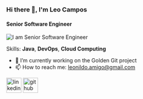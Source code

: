 ### Hi there 👋, I'm Leo Campos
#### Senior Software Engineer
![I am Senior Software Engineer](https://github.com/leosrdev/leosrdev/assets/160193443/ecacdc43-577d-4cd1-9985-37fd9a4fb897)


Skills: **Java**, **DevOps**, **Cloud Computing**

- 🔭 I’m currently working on the Golden Git project
- 📫 How to reach me: leonildo.amigo@gmail.com 

[<img src='https://cdn.jsdelivr.net/npm/simple-icons@3.0.1/icons/linkedin.svg' alt='linkedin' height='40'>](https://www.linkedin.com/in/leocamposdev//) [<img src='https://cdn.jsdelivr.net/npm/simple-icons@3.0.1/icons/github.svg' alt='github' height='40'>](https://github.com/leosrdev/leosrdev)  

